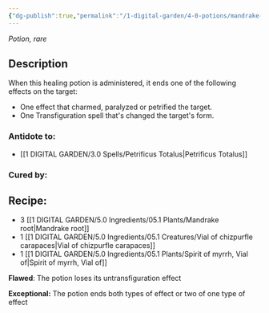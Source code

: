 ```yaml
---
{"dg-publish":true,"permalink":"/1-digital-garden/4-0-potions/mandrake-restorative-draught/","tags":["#potion","yr7","rare"]}
---
```


*Potion, rare* 

## Description

When this healing potion is administered, it ends one of the following effects on the target:
- One effect that charmed, paralyzed or petrified the target.
- One Transfiguration spell that's changed the target's form.

### Antidote to: 
- [[1 DIGITAL GARDEN/3.0 Spells/Petrificus Totalus\|Petrificus Totalus]]

### Cured by:


## Recipe:

* 3 [[1 DIGITAL GARDEN/5.0 Ingredients/05.1 Plants/Mandrake root\|Mandrake root]]
* 1 [[1 DIGITAL GARDEN/5.0 Ingredients/05.1 Creatures/Vial of chizpurfle carapaces\|Vial of chizpurfle carapaces]]
* 1 [[1 DIGITAL GARDEN/5.0 Ingredients/05.1 Plants/Spirit of myrrh, Vial of\|Spirit of myrrh, Vial of]]

**Flawed**:
The potion loses its untransfiguration effect

**Exceptional:** 
The potion ends both types of effect or two of one type of effect